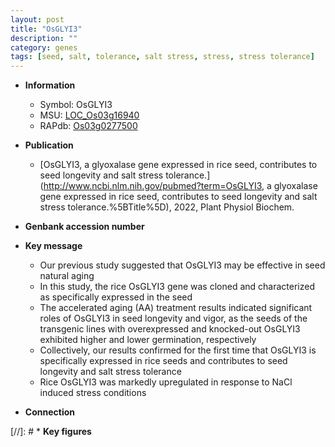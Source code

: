 ```yaml
---
layout: post
title: "OsGLYI3"
description: ""
category: genes
tags: [seed, salt, tolerance, salt stress, stress, stress tolerance]
---
```


* **Information**  
    + Symbol: OsGLYI3  
    + MSU: [LOC_Os03g16940](http://rice.uga.edu/cgi-bin/ORF_infopage.cgi?orf=LOC_Os03g16940)  
    + RAPdb: [Os03g0277500](https://rapdb.dna.affrc.go.jp/locus/?name=Os03g0277500)  

* **Publication**  
    + [OsGLYI3, a glyoxalase gene expressed in rice seed, contributes to seed longevity and salt stress tolerance.](http://www.ncbi.nlm.nih.gov/pubmed?term=OsGLYI3, a glyoxalase gene expressed in rice seed, contributes to seed longevity and salt stress tolerance.%5BTitle%5D), 2022, Plant Physiol Biochem.

* **Genbank accession number**  

* **Key message**  
    + Our previous study suggested that OsGLYI3 may be effective in seed natural aging
    + In this study, the rice OsGLYI3 gene was cloned and characterized as specifically expressed in the seed
    + The accelerated aging (AA) treatment results indicated significant roles of OsGLYI3 in seed longevity and vigor, as the seeds of the transgenic lines with overexpressed and knocked-out OsGLYI3 exhibited higher and lower germination, respectively
    + Collectively, our results confirmed for the first time that OsGLYI3 is specifically expressed in rice seeds and contributes to seed longevity and salt stress tolerance
    + Rice OsGLYI3 was markedly upregulated in response to NaCl induced stress conditions

* **Connection**  

[//]: # * **Key figures**  


